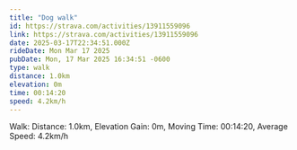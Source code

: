 ```yaml
---
title: "Dog walk"
id: https://strava.com/activities/13911559096
link: https://strava.com/activities/13911559096
date: 2025-03-17T22:34:51.000Z
rideDate: Mon Mar 17 2025
pubDate: Mon, 17 Mar 2025 16:34:51 -0600
type: walk
distance: 1.0km
elevation: 0m
time: 00:14:20
speed: 4.2km/h
---
```

Walk: Distance: 1.0km, Elevation Gain: 0m, Moving Time: 00:14:20, Average Speed: 4.2km/h